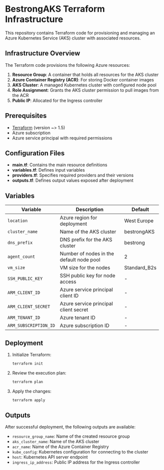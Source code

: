 # BestrongAKS Terraform Infrastructure

This repository contains Terraform code for provisioning and managing an Azure Kubernetes Service (AKS) cluster with associated resources.

## Infrastructure Overview

The Terraform code provisions the following Azure resources:

1. **Resource Group**: A container that holds all resources for the AKS cluster
2. **Azure Container Registry (ACR)**: For storing Docker container images
3. **AKS Cluster**: A managed Kubernetes cluster with configured node pool
4. **Role Assignment**: Grants the AKS cluster permission to pull images from the ACR
5. **Public IP**: Allocated for the Ingress controller

## Prerequisites

- [Terraform](https://www.terraform.io/) (version ~> 1.5)
- Azure subscription
- Azure service principal with required permissions

## Configuration Files

- **main.tf**: Contains the main resource definitions
- **variables.tf**: Defines input variables
- **providers.tf**: Specifies required providers and their versions
- **outputs.tf**: Defines output values exposed after deployment

## Variables

| Variable | Description | Default |
|----------|-------------|---------|
| `location` | Azure region for deployment | West Europe |
| `cluster_name` | Name of the AKS cluster | bestrongAKS |
| `dns_prefix` | DNS prefix for the AKS cluster | bestrong |
| `agent_count` | Number of nodes in the default node pool | 2 |
| `vm_size` | VM size for the nodes | Standard_B2s |
| `SSH_PUBLIC_KEY` | SSH public key for node access | - |
| `ARM_CLIENT_ID` | Azure service principal client ID | - |
| `ARM_CLIENT_SECRET` | Azure service principal client secret | - |
| `ARM_TENANT_ID` | Azure tenant ID | - |
| `ARM_SUBSCRIPTION_ID` | Azure subscription ID | - |

## Deployment

1. Initialize Terraform:
   ```bash
   terraform init
   ```

2. Review the execution plan:
   ```bash
   terraform plan
   ```

3. Apply the changes:
   ```bash
   terraform apply
   ```

## Outputs

After successful deployment, the following outputs are available:

- `resource_group_name`: Name of the created resource group
- `aks_cluster_name`: Name of the AKS cluster
- `acr_name`: Name of the Azure Container Registry
- `kube_config`: Kubernetes configuration for connecting to the cluster
- `host`: Kubernetes API server endpoint
- `ingress_ip_address`: Public IP address for the Ingress controller